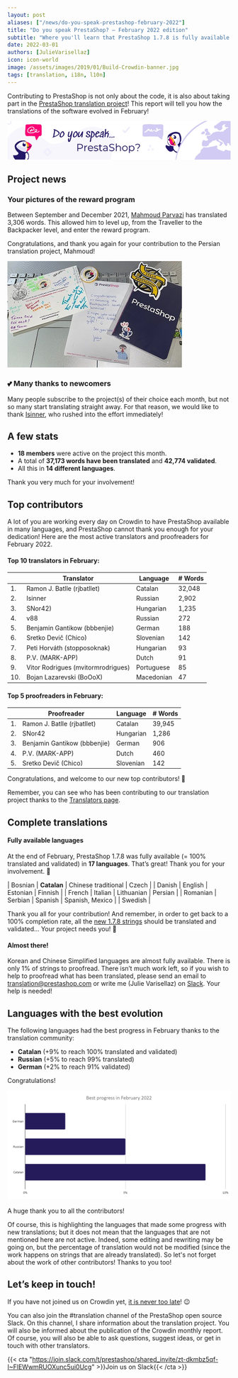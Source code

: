 ```yaml
---
layout: post
aliases: ["/news/do-you-speak-prestashop-february-2022"]
title: "Do you speak PrestaShop? – February 2022 edition"
subtitle: "Where you'll learn that PrestaShop 1.7.8 is fully available in Catalan"
date: 2022-03-01 
authors: [JulieVarisellaz]
icon: icon-world
image: /assets/images/2019/01/Build-Crowdin-banner.jpg
tags: [translation, i18n, l10n]
---
```


Contributing to PrestaShop is not only about the code, it is also about taking part in the [PrestaShop translation project](https://crowdin.com/project/prestashop-official)! This report will tell you how the translations of the software evolved in February!

![Crowdin Monthly banner](/assets/images/2019/01/Build-Crowdin-banner.jpg)

## Project news

### Your pictures of the reward program

Between September and December 2021, [Mahmoud Parvazi](https://crowdin.com/profile/m.parvazi) has translated 3,306 words. This allowed him to level up, from the Traveller to the Backpacker level, and enter the reward program.

Congratulations, and thank you again for your contribution to the Persian translation project, Mahmoud!

![Mahmoud’s picture](/assets/images/2022/03/mahmoud-parvazi-reward.jpg)

### 💕 Many thanks to newcomers

Many people subscribe to the project(s) of their choice each month, but not so many start translating straight away. For that reason, we would like to thank [Isinner](https://crowdin.com/profile/isinner), who rushed into the effort immediately! 


## A few stats
 
* **18 members** were active on the project this month.
* A total of **37,173 words have been translated** and **42,774 validated**.
* All this in **14 different languages**.
 
Thank you very much for your involvement!

## Top contributors
 
A lot of you are working every day on Crowdin to have PrestaShop available in many languages, and PrestaShop cannot thank you enough for your dedication! Here are the most active translators and proofreaders for February 2022.
 
#### Top 10 translators in February:
 
| |Translator | Language | # Words
|-|---------- | -------- | ----------------
| 1. | Ramon J. Batlle (rjbatllet) | Catalan | 32,048
| 2. | Isinner | Russian | 2,902
| 3. | SNor42) | Hungarian | 1,235
| 4. | v88 | Russian | 272 
| 5. | Benjamin Gantikow (bbbenjie) | German | 188
| 6. | Sretko Devič (Chico) | Slovenian | 142
| 7. | Peti Horváth (stopposoknak) | Hungarian | 93
| 8. | P.V. (MARK-APP) | Dutch | 91
| 9. | Vitor Rodrigues (mvitormrodrigues) | Portuguese | 85
| 10. | Bojan Lazarevski (BoOoX) | Macedonian | 47
 
#### Top 5 proofreaders in February:
 
| | Proofreader | Language | # Words
|-| ---------- | -------- | ----------------
| 1. | Ramon J. Batlle (rjbatllet) | Catalan | 39,945
| 2. | SNor42 | Hungarian | 1,286
| 3. | Benjamin Gantikow (bbbenjie) | German | 906
| 4. | P.V. (MARK-APP) | Dutch | 460 
| 5. | Sretko Devič (Chico) | Slovenian | 142

Congratulations, and welcome to our new top contributors! :clap:
 
Remember, you can see who has been contributing to our translation project thanks to the [Translators page](https://translators.prestashop.com/).
 
## Complete translations
 
#### Fully available languages
 
At the end of February, PrestaShop 1.7.8 was fully available (= 100% translated and validated) in **17 languages**. That’s great! Thank you for your involvement. :tada:
 
| Bosnian | **Catalan** | Chinese traditional | Czech | 
| Danish | English | Estonian | Finnish | 
| French | Italian | Lithuanian | Persian | 
| Romanian | Serbian | Spanish | Spanish, Mexico |
| Swedish |

Thank you all for your contribution! And remember, in order to get back to a 100% completion rate, all the [new 1.7.8 strings](https://build.prestashop.com/news/prestashop-178-translations/) should be translated and validated... Your project needs you! :muscle: 

#### Almost there!

Korean and Chinese Simplified languages are almost fully available. There is only 1% of strings to proofread. 
There isn’t much work left, so if you wish to help to proofread what has been translated, please send an email to translation@prestashop.com or write me (Julie Varisellaz) on [Slack](https://join.slack.com/t/prestashop/shared_invite/zt-dkmbz5qf-I~FlEWwmRUOXunc5ui0Ucg). Your help is needed!

## Languages with the best evolution

The following languages had the best progress in February thanks to the translation community:
 
* **Catalan** (+9% to reach 100% translated and validated) 
* **Russian** (+5% to reach 99% translated)
* **German** (+2% to reach 91% validated)

Congratulations! 

![Best translation progress in February 2022](/assets/images/2022/03/build-crowdin-progress-fev22.png)

A huge thank you to all the contributors!
 
Of course, this is highlighting the languages that made some progress with new translations; but it does not mean that the languages that are not mentioned here are not active. Indeed, some editing and rewriting may be going on, but the percentage of translation would not be modified (since the work happens on strings that are already translated). So let's not forget about the work of other contributors! Thanks to you too!

## Let’s keep in touch!

If you have not joined us on Crowdin yet, [it is never too late](https://crowdin.com/project/prestashop-official)! :wink:

You can also join the #translation channel of the PrestaShop open source Slack. On this channel, I share information about the translation project. You will also be informed about the publication of the Crowdin monthly report. Of course, you will also be able to ask questions, suggest ideas, or get in touch with other translators.

{{< cta "https://join.slack.com/t/prestashop/shared_invite/zt-dkmbz5qf-I~FlEWwmRUOXunc5ui0Ucg" >}}Join us on Slack{{< /cta >}}


